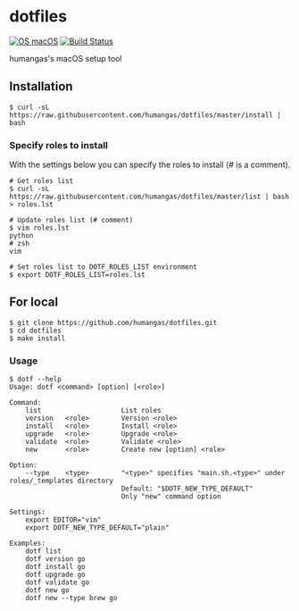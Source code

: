 # dotfiles
[![OS macOS](https://img.shields.io/badge/OS-macOS-blue.svg)](OS)
[![Build Status](https://travis-ci.org/humangas/dotfiles.svg?branch=master)](https://travis-ci.org/humangas/dotfiles)  

humangas's macOS setup tool



## Installation
```
$ curl -sL https://raw.githubusercontent.com/humangas/dotfiles/master/install | bash
```


### Specify roles to install 
With the settings below you can specify the roles to install (# is a comment).

```
# Get roles list
$ curl -sL https://raw.githubusercontent.com/humangas/dotfiles/master/list | bash > roles.lst

# Update roles list (# comment)
$ vim roles.lst
python
# zsh
vim

# Set roles list to DOTF_ROLES_LIST environment
$ export DOTF_ROLES_LIST=roles.lst
```



## For local
```
$ git clone https://github.com/humangas/dotfiles.git
$ cd dotfiles
$ make install
```


### Usage
```
$ dotf --help
Usage: dotf <command> [option] [<role>]

Command:
    list                    List roles
    version   <role>        Version <role>
    install   <role>        Install <role>
    upgrade   <role>        Upgrade <role>
    validate  <role>        Validate <role>
    new       <role>        Create new [option] <role>

Option:
    --type    <type>        "<type>" specifies "main.sh.<type>" under roles/_templates directory
                            Default: "$DOTF_NEW_TYPE_DEFAULT"
                            Only "new" command option

Settings:
    export EDITOR="vim"
    export DOTF_NEW_TYPE_DEFAULT="plain"

Examples:
    dotf list
    dotf version go
    dotf install go
    dotf upgrade go
    dotf validate go
    dotf new go
    dotf new --type brew go

```

